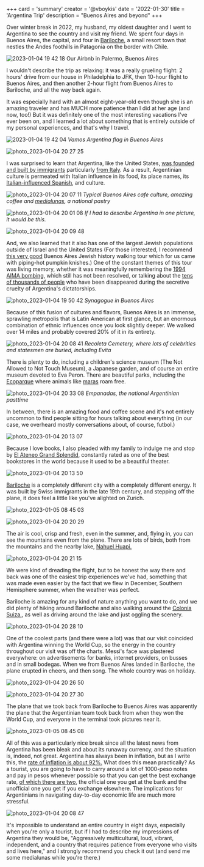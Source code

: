 +++
card = 'summary'
creator = '@vboykis'
date = '2022-01-30'
title = 'Argentina Trip'
description = "Buenos Aires and beyond"
+++

Over winter break in 2022, my husband, my oldest daughter and I went to Argentina to see the country and visit my friend. We spent four days in Buenos Aires, the capital, and four in [Bariloche](https://en.wikipedia.org/wiki/Bariloche), a small resort town that nestles the Andes foothills in Patagonia on the border with Chile.

![2023-01-04 19 42 18](https://user-images.githubusercontent.com/3837836/210676459-33f42d9e-a96a-4ca6-9c97-7d484394e8a4.jpg)
Our Airbnb in Palermo, Buenos Aires

I wouldn't describe the trip as relaxing: it was a really grueling flight: 2 hours' drive from our house in Philadelphia to JFK, then 10-hour flight to Buenos Aires, and then another 2-hour flight from Buenos Aires to Bariloche, and all the way back again. 

It was especially hard with an almost eight-year-old even though she is an amazing traveler and has MUCH more patience than I did at her age (and now, too!) But it was definitely one of the most interesting vacations I've ever been on, and I learned a lot about something that is entirely outside of my personal experiences, and that's why I travel. 

![2023-01-04 19 42 04](https://user-images.githubusercontent.com/3837836/210676759-71e0fe09-f1da-4896-9692-1767bb9c50be.jpg)
*Vamos Argentina flag in Buenos Aires*

![photo_2023-01-04 20 27 25](https://user-images.githubusercontent.com/3837836/210681277-0267068a-631a-4b56-86da-be27feb71a34.jpeg)

I was surprised to learn that Argentina, like the United States, [was founded and built by immigrants](https://en.wikipedia.org/wiki/Ethnic_groups_of_Argentina) particularly [from Italy](https://en.wikipedia.org/wiki/Italian_Argentines). As a result, Argentinian culture is permeated with Italian influence in its food, its place names, its [Italian-influenced Spanish](https://www.bbc.com/travel/article/20171001-how-italians-influenced-a-south-american-dialect), and culture. 

![photo_2023-01-04 20 07 11](https://user-images.githubusercontent.com/3837836/210678895-f1b603d9-928b-4e13-bfe8-c6fa3ed5c509.jpeg)
*Typical Buenos Aires cafe culture, amazing coffee and [medialunas](https://www.chileanfoodandgarden.com/argentinian-medialunas/), a national pastry*

![photo_2023-01-04 20 01 08](https://user-images.githubusercontent.com/3837836/210678374-a885d267-8b7b-4829-8972-e2ce9b1f78a4.jpeg)
*If I had to describe Argentina in one picture, it would be this.*

![photo_2023-01-04 20 09 48](https://user-images.githubusercontent.com/3837836/210679160-3ad0a2b0-52a6-4710-bd48-0043baa35801.jpeg)

And, we also learned that it also has one of the largest Jewish populations outside of Israel and the United States (For those interested, I recommend [this very good](https://www.airbnb.com/experiences/1102361) Buenos Aires Jewish history walking tour which for us came with piping-hot pumpkin knishes.) One of the constant themes of this tour was living memory, whether it was meaningfully remembering the [1994 AIMA bombing](https://en.wikipedia.org/wiki/AMIA_bombing), which still has not been resolved, or talking about the [tens of thousands of people](https://library.brown.edu/create/modernlatinamerica/chapters/chapter-9-argentina/moments-in-argentine-history/understanding-argentinas-dirty-war-through-memoir/) who have been disappeared during the secretive cruelty of Argentina's dictatorships. 

![photo_2023-01-04 19 50 42](https://user-images.githubusercontent.com/3837836/210677219-601f654d-efa9-4897-947c-fc3eae3dd1a8.jpeg)
*Synagogue in Buenos Aires*

Because of this fusion of cultures and flavors, Buenos Aires is an immense, sprawling metropolis that is Latin American at first glance, but an enormous combination of ethnic influences once you look slightly deeper. We walked over 14 miles and probably covered 20% of it in its entirety. 

![photo_2023-01-04 20 08 41](https://user-images.githubusercontent.com/3837836/210679063-a75cfcad-fca9-4c7f-b8bb-f0bde6aa1f6b.jpeg)
*Recoleta Cemetery, where lots of celebrities and statesmen are buried, including Evita*

There is plenty to do, including a children's science museum (The Not Allowed to Not Touch Museum), a Japanese garden, and of course an entire museum devoted to Eva Peron. There are beautiful parks, including the [Ecoparque](https://www.buenosaires.gob.ar/ecoparque) where animals like [maras](https://nationalzoo.si.edu/animals/patagonian-mara) roam free.

![photo_2023-01-04 20 33 08](https://user-images.githubusercontent.com/3837836/210681521-1de63ccd-2bfd-42f7-9118-be906ba7f16b.jpeg)
*Empanadas, the national Argentinian pasttime*

In between, there is an amazing food and coffee scene and it's not entirely uncommon to find people sitting for hours talking about everything (in our case, we overheard mostly conversations about, of course, futbol.)

![photo_2023-01-04 20 13 07](https://user-images.githubusercontent.com/3837836/210679466-6d7152b3-d997-4ec4-b778-85788dedcd12.jpeg)

Because I love books, I also pleaded with my family to indulge me and stop by [El Ateneo Grand Splendid](https://www.atlasobscura.com/places/el-ateneo-grand-splendid), constantly rated as one of the best bookstores in the world because it used to be a beautiful theater. 

![photo_2023-01-04 20 13 50](https://user-images.githubusercontent.com/3837836/210679538-c6b569ad-4475-475b-8d66-654f15d6cee9.jpeg)

[Bariloche](https://en.wikipedia.org/wiki/Bariloche) is a completely different city with a completely different energy. It was built by Swiss immigrants in the late 19th century, and stepping off the plane, it does feel a little like you've alighted on Zurich. 

![photo_2023-01-05 08 45 03](https://user-images.githubusercontent.com/3837836/210794420-ebb7012e-1487-4f64-a497-a8c48cae68fc.jpeg)


![photo_2023-01-04 20 20 29](https://user-images.githubusercontent.com/3837836/210680172-816da386-1493-4b1f-8740-dfe774db8085.jpeg)

The air is cool, crisp and fresh, even in the summer, and, flying in, you can see the mountains even from the plane. There are lots of birds, both from the mountains and the nearby lake, [Nahuel Huapi.](https://en.wikipedia.org/wiki/Nahuel_Huapi_National_Park)

![photo_2023-01-04 20 21 15](https://user-images.githubusercontent.com/3837836/210680255-912b3954-4990-4168-8d49-aff4a1e57518.jpeg)

We were kind of dreading the flight, but to be honest the way there and back was one of the easiest trip experiences we've had, something that was made even easier by the fact that we flew in December, Southern Hemisphere summer, when the weather was perfect. 

Bariloche is amazing for any kind of nature anything you want to do, and we did plenty of hiking around Bariloche and also walking around the [Colonia Suiza.](https://jetsettingfools.com/colonia-suiza/), as well as driving around the lake and just oggling the scenery. 

![photo_2023-01-04 20 28 10](https://user-images.githubusercontent.com/3837836/210681036-691aaf25-cb21-4637-971f-2942faa0050e.jpeg)

One of the coolest parts (and there were a lot) was that our visit coincided with Argentina winning the World Cup, so the energy in the country throughout our visit was off the charts. Messi's face was plastered everywhere: on advertisements for banks, internet providers, on busses and in small bodegas. When we from Buenos Aires landed in Bariloche, the plane erupted in cheers, and then song. The whole country was on holiday. 

![photo_2023-01-04 20 26 50](https://user-images.githubusercontent.com/3837836/210680857-cfeb45f8-c28a-4af5-a3c4-7d7169ffff54.jpeg)

![photo_2023-01-04 20 27 30](https://user-images.githubusercontent.com/3837836/210680917-a619df32-2b62-4ac6-b2ee-fea1f59516f1.jpeg)

The plane that we took back from Bariloche to Buenos Aires was apparently the plane that the Argentinian team took back from when they won the World Cup, and everyone in the terminal took pictures near it. 


![photo_2023-01-05 08 45 08](https://user-images.githubusercontent.com/3837836/210794749-aa6e9bf8-c28b-42dd-8bc2-d22fa2ebfe28.jpeg)

All of this was a particularly nice break since all the latest news from Argentina has been bleak and about its runaway currency, and the situation is, indeed, not great. Argentina has always been in inflation, but as I write this, the [rate of inflation is about 92%.](https://fortune.com/2022/11/11/argentina-inflation-100-percent-protests-unrest-poverty/) What does this mean practically? As a tourist, you are going to have to carry around a lot of 1000-peso notes and pay in pesos whenever possible so that you can get the best exchange rate, [of which there are two](https://www.learnargentinianspanish.com/why-does-argentina-have-two-exchange-rates/), the official one you get at the bank and the unofficial one you get if you exchange elsewhere. The implications for Argentinians  in navigating day-to-day economic life are much more stressful. 

![photo_2023-01-04 20 08 47](https://user-images.githubusercontent.com/3837836/210681323-84ee8e46-5a56-4bc6-9aa4-f70f1dcfe274.jpeg)

It's impossible to understand an entire country in eight days, especially when you're only a tourist, but if I had to describe my impressions of Argentina they would be, "Aggressively multicultural, loud, vibrant, independent, and a country that requires patience from everyone who visits and lives here," and I strongly recommend you check it out (and send me some medialunas while you're there.)






